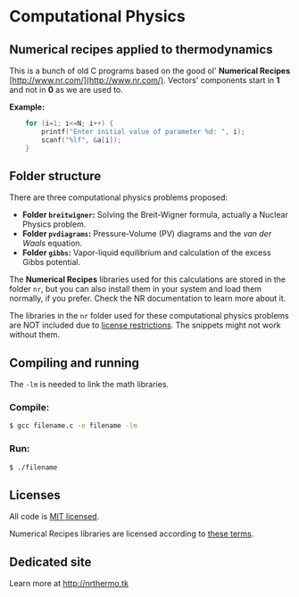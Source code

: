 # Computational Physics
## Numerical recipes applied to thermodynamics

This is a bunch of old C programs based on the good ol' **Numerical Recipes** [http://www.nr.com/](http://www.nr.com/). Vectors' components start in **1** and not in **0** as we are used to.

**Example:**
```c
	for (i=1; i<=N; i++) {
		printf("Enter initial value of parameter %d: ", i);
		scanf("%lf", &a[i]);
	}
```

## Folder structure

There are three computational physics problems proposed:

* **Folder `breitwigner`:** Solving the Breit-Wigner formula, actually a Nuclear Physics problem.
* **Folder `pvdiagrams`:** Pressure-Volume (PV) diagrams and the *van der Waals* equation.
* **Folder `gibbs`:** Vapor-liquid equilibrium and calculation of the excess Gibbs potential.

The **Numerical Recipes** libraries used for this calculations are stored in the folder `nr`, but you can also install them in your system and load them normally, if you prefer. Check the NR documentation to learn more about it.

The libraries in the `nr` folder used for these computational physics problems are NOT included due to [license restrictions](http://www.nr.com/licenses/redistribute.html). The snippets might not work without them.

## Compiling and running

The `-lm` is needed to link the math libraries.

### Compile:

```bash
$ gcc filename.c -o filename -lm
```

### Run:

```bash
$ ./filename
```

## Licenses

All code is [MIT licensed](http://opensource.org/licenses/MIT).

Numerical Recipes libraries are licensed according to [these terms](http://www.nr.com/licenses/redistribute.html).

## Dedicated site

Learn more at http://nrthermo.tk
